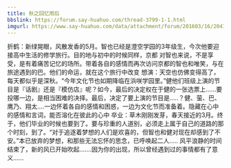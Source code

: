 ```yaml
---
title: 秋之回忆雨后
bbslink: https://forum.say-huahuo.com/thread-3799-1-1.html
imgurl: https://www.say-huahuo.com/data/attachment/forum/201603/16/204133u8wkk6lopo6z5ock.jpg
---
```


折鹤：新绿晃眼，风散发香的5月。智也已经是澄空学园的3年级生，今次他要迎接高中生活的修学旅行。目的地与初中的时候同样，京都 
对智也来说，不是享受，是有着痛苦记忆的场所。带着各自的感情而再次访问京都的智也和唯笑，与在旅途遇到的巴。他们的命运，就在这个旅行中改变 
想演：天空也仿佛变得高了，每天都似乎是深秋。“今年文化节也如期降临在浜咲学园里。”健他们班级上演的节目是『话剧』还是『模仿店』呢？如今，最后的决定权在于健的一张选票上......要投哪一边，是相当困难的决择。最后，决定了要上演的节目是.....？健、萤、巴、鹰乃、翔太....一边怀着各自的感情和困惑，一边为文化节而准备着。隐藏在心中的感情和言词，能否溶化在彼此的心中
卒业：草木刚刚发芽，春天接近的3月。终于，他们毕业的时候也要到了。要与珍重的人道别，必须走上属于自己的道路的那个时刻，到了。“对于追逐着梦想的人们是欢喜的，但智也和健对现在却感到了不安。”本已放弃的梦想，和那些无法忘怀的思念，已呼唤起二人..... 风平浪静的时间结束了，新的风已开始吹起.......因为你的出现，所以曾经遇到过的事情都有了意义......<!--more-->
